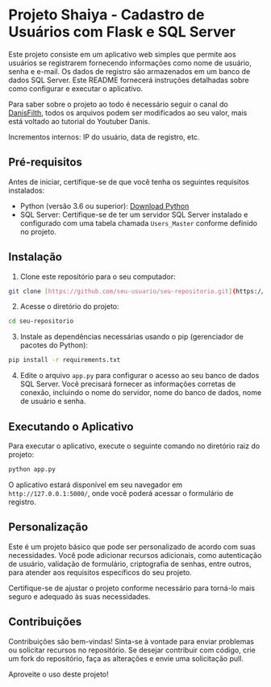 # Projeto Shaiya - Cadastro de Usuários com Flask e SQL Server
 
Este projeto consiste em um aplicativo web simples que permite aos usuários se registrarem fornecendo informações como nome de usuário, senha e e-mail. Os dados de registro são armazenados em um banco de dados SQL Server. Este README fornecerá instruções detalhadas sobre como configurar e executar o aplicativo.

Para saber sobre o projeto ao todo é necessário seguir o canal do [DanisFilth](https://www.youtube.com/@DanisFilth/videos), todos os arquivos podem ser modificados ao seu valor, mais está voltado ao tutorial do Youtuber Danis.

Incrementos internos: IP do usuário, data de registro, etc.

## Pré-requisitos

Antes de iniciar, certifique-se de que você tenha os seguintes requisitos instalados:

- Python (versão 3.6 ou superior): [Download Python](https://www.python.org/downloads/)
- SQL Server: Certifique-se de ter um servidor SQL Server instalado e configurado com uma tabela chamada `Users_Master` conforme definido no projeto.

## Instalação

1. Clone este repositório para o seu computador:

```Bash
git clone [https://github.com/seu-usuario/seu-repositorio.git](https://github.com/weiner-rezcue98/WebRegister-Shaiya-Python.git)
```

2. Acesse o diretório do projeto:

```Bash
cd seu-repositorio
```

3. Instale as dependências necessárias usando o pip (gerenciador de pacotes do Python):

```Bash
pip install -r requirements.txt
```

4. Edite o arquivo `app.py` para configurar o acesso ao seu banco de dados SQL Server. Você precisará fornecer as informações corretas de conexão, incluindo o nome do servidor, nome do banco de dados, nome de usuário e senha.

## Executando o Aplicativo

Para executar o aplicativo, execute o seguinte comando no diretório raiz do projeto:

```Bash
python app.py
```

O aplicativo estará disponível em seu navegador em `http://127.0.0.1:5000/`, onde você poderá acessar o formulário de registro.

## Personalização

Este é um projeto básico que pode ser personalizado de acordo com suas necessidades. Você pode adicionar recursos adicionais, como autenticação de usuário, validação de formulário, criptografia de senhas, entre outros, para atender aos requisitos específicos do seu projeto.

Certifique-se de ajustar o projeto conforme necessário para torná-lo mais seguro e adequado às suas necessidades.

## Contribuições

Contribuições são bem-vindas! Sinta-se à vontade para enviar problemas ou solicitar recursos no repositório. Se desejar contribuir com código, crie um fork do repositório, faça as alterações e envie uma solicitação pull.

Aproveite o uso deste projeto!

